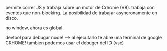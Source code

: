 permite correr JS y trabaja sobre un motor de Crhome (V8). trabaja con eventos que non-blocking. La posibilidad de trabajar asyncronamente en disco.

no window, ahora es global.

devtool para debugar node! --> al ejecutarlo te abre una terminal de google CRHOME! tambien podemos usar el debuger del ID (vsc)